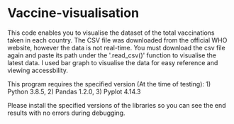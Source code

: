 # Vaccine-visualisation
This code enables you to visualise the dataset of the total vaccinations taken in each country. The CSV file was downloaded from the official WHO website, however the data is not real-time. You must download the csv file again and paste its path under the '.read_csv()' function to visualise the latest data. I used bar graph to visualise the data for easy reference and viewing accessbility. 

This program requires the specified version (At the time of testing): 1) Python 3.8.5, 2) Pandas 1.2.0, 3) Pyplot 4.14.3

Please install the specified versions of the libraries so you can see the end results with no errors during debugging.
